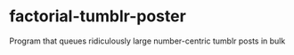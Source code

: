 # factorial-tumblr-poster
Program that queues ridiculously large number-centric tumblr posts in bulk
